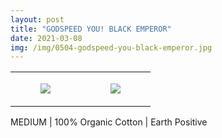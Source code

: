 ```yaml
---
layout: post
title: "GODSPEED YOU! BLACK EMPEROR"
date: 2021-03-08
img: /img/0504-godspeed-you-black-emperor.jpg
---
```




<table style="width:100%;"><tr><td style="vertical-align:top;">
      <figure class="tmblr-full" data-orig-height="2048" data-orig-width="1365" data-orig-src="https://concertshirts.netlify.app/shirts/0504/0504-01.jpg"><img src="https://64.media.tumblr.com/4aa8d126612a5f640db569ef27c42364/a5fcb2bacba1d8cf-1b/s540x810/c9825b1550461ecd006b5fce5d4298adb889d9b8.jpg" data-orig-height="2048" data-orig-width="1365" data-orig-src="https://concertshirts.netlify.app/shirts/0504/0504-01.jpg"/></figure></td>
    <td style="vertical-align:top;">
      <figure class="tmblr-full" data-orig-height="2048" data-orig-width="1365" data-orig-src="https://concertshirts.netlify.app/shirts/0504/0504-02.jpg"><img src="https://64.media.tumblr.com/48b069c3e9f5f0f16d5c56dbe3b5f39a/a5fcb2bacba1d8cf-bf/s540x810/413f1cfde681bb64a2ce5f3f08a3eae237291863.jpg" data-orig-height="2048" data-orig-width="1365" data-orig-src="https://concertshirts.netlify.app/shirts/0504/0504-02.jpg"/></figure></td>
  </tr></table><p>
  MEDIUM | 100% Organic Cotton | Earth Positive
</p>
